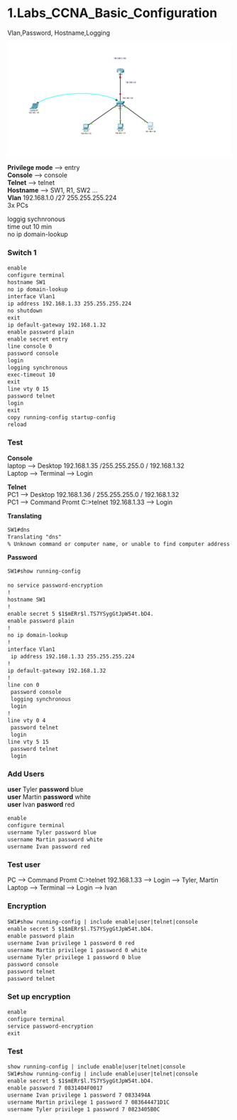 # 1.Labs_CCNA_Basic_Configuration
 Vlan,Password, Hostname,Logging
 
 
 ![LAB](Lab1.png)
 

 
 <b>Privilege mode</b> --> entry  
 <b>Console</b> --> console  
 <b>Telnet</b> --> telnet  
 <b>Hostname</b> --> SW1, R1, SW2 ...  
 <b>Vlan</b> 192.168.1.0 /27 255.255.255.224  
 3x PCs

 
 loggig sychnronous  
 time out  10 min   
 no ip domain-lookup  
 
 ### Switch 1 
 
 ```
 enable
 configure terminal
 hostname SW1
 no ip domain-lookup
 interface Vlan1
ip address 192.168.1.33 255.255.255.224
no shutdown
exit
ip default-gateway 192.168.1.32
enable password plain
enable secret entry
line console 0
password console
login
logging synchronous
exec-timeout 10
exit
line vty 0 15
password telnet
login
exit
copy running-config startup-config
reload
```

### Test
<b>Console</b>   
laptop --> Desktop 192.168.1.35 /255.255.255.0 / 192.168.1.32  
Laptop --> Terminal --> Login  

<b>Telnet</b>  
PC1 --> Desktop 192.168.1.36 / 255.255.255.0 / 192.168.1.32  
PC1 --> Command Promt C:\>telnet 192.168.1.33 --> Login  

<b>Translating</b>
```
SW1#dns
Translating "dns"
% Unknown command or computer name, or unable to find computer address
```

<b>Password</b>
```
SW1#show running-config 

no service password-encryption
!
hostname SW1
!
enable secret 5 $1$mERr$l.TS7YSygGtJpW54t.bD4.
enable password plain
!
no ip domain-lookup
!
interface Vlan1
 ip address 192.168.1.33 255.255.255.224
!
ip default-gateway 192.168.1.32
!
line con 0
 password console
 logging synchronous
 login
!
line vty 0 4
 password telnet
 login
line vty 5 15
 password telnet
 login
 ```
 
 
 ### Add Users
 
 
 <b>user</b> Tyler <b>password</b> blue  
 <b>user</b> Martin <b>password</b> white  
 <b>user</b> Ivan <b>pasword</b> red  
 
 ```
 enable
 configure terminal
 username Tyler password blue
 username Martin password white
 username Ivan password red
 ```
 
 ### Test user
 
 PC --> Command Promt C:\>telnet 192.168.1.33 --> Login --> Tyler, Martin  
 Laptop --> Terminal --> Login --> Ivan  
 
 
 ### Encryption
 
 ```
SW1#show running-config | include enable|user|telnet|console
enable secret 5 $1$mERr$l.TS7YSygGtJpW54t.bD4.
enable password plain
username Ivan privilege 1 password 0 red
username Martin privilege 1 password 0 white
username Tyler privilege 1 password 0 blue
 password console
 password telnet
 password telnet
 ```
 
 ### Set up encryption
 
 ```
 enable
 configure terminal
 service password-encryption
 exit
 ```
 
 ### Test
 ```
 show running-config | include enable|user|telnet|console
 SW1#show running-config | include enable|user|telnet|console
enable secret 5 $1$mERr$l.TS7YSygGtJpW54t.bD4.
enable password 7 0831404F0017
username Ivan privilege 1 password 7 0833494A
username Martin privilege 1 password 7 083644471D1C
username Tyler privilege 1 password 7 0823405B0C
```
 
 
 
 
 